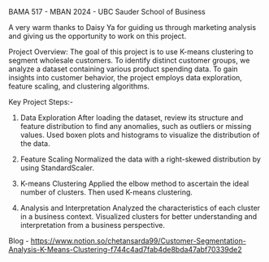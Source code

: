 BAMA 517 - MBAN 2024 - UBC Sauder School of Business

A very warm thanks to Daisy Ya for guiding us through marketing analysis and giving us the opportunity to work on this project.

Project Overview:
The goal of this project is to use K-means clustering to segment wholesale customers. To identify distinct customer groups, we analyze a dataset containing various product spending data. To gain insights into customer behavior, the project employs data exploration, feature scaling, and clustering algorithms.

Key Project Steps:-

1. Data Exploration
After loading the dataset, review its structure and feature distribution to find any anomalies, such as outliers or missing values.
Used boxen plots and histograms to visualize the distribution of the data.

2. Feature Scaling
Normalized the data with a right-skewed distribution by using StandardScaler.

3. K-means Clustering
Applied the elbow method to ascertain the ideal number of clusters.
Then used K-means clustering.

4. Analysis and Interpretation
Analyzed the characteristics of each cluster in a business context.
Visualized clusters for better understanding and interpretation from a business perspective.

Blog - https://www.notion.so/chetansarda99/Customer-Segmentation-Analysis-K-Means-Clustering-f744c4ad7fab4de8bda47abf70339de2
